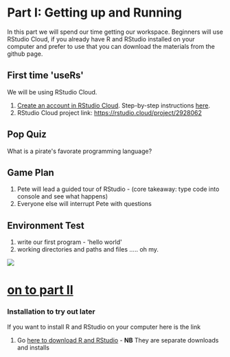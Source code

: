# Part I: Getting up and Running
In this part we will spend our time getting our workspace. Beginners will use RStudio Cloud, if you already have R and RStudio installed on your computer and prefer to use that you can download the materials from the github page.

## First time 'useRs'
We will be using RStudio Cloud.
1. [Create an account in RStudio Cloud](https://rstudio.cloud/).  Step-by-step instructions [here](https://drive.google.com/file/d/1J2slVW2TbG5M1whfNKVgHAypr6hj0J4_/view?usp=sharing).
2. RStudio Cloud project link: https://rstudio.cloud/project/2928062

## Pop Quiz
What is a pirate's favorate programming language?

## Game Plan
1. Pete will lead a guided tour of RStudio - (core takeaway: type code into console and see what happens)
2. Everyone else will interrupt Pete with questions

## Environment Test
1. write our first program - 'hello world'
2. working directories and paths and files ..... oh my.

![](https://github.com/alonzi/DAACS-Intro-to-R/blob/ccac08ef4b1fab0a6dc7fe976a2c642c3be7e1a0/glinda.png)


# [on to part II](https://github.com/DAACS-Research-Consortium/DAACS-Open-Academy/blob/main/FSS2021/Workshop1/Part_II.md)



### Installation to try out later
If you want to install R and RStudio on your computer here is the link
1. Go [here to download R and RStudio](https://www.rstudio.com/products/rstudio/download/#download) - **NB** They are separate downloads and installs

